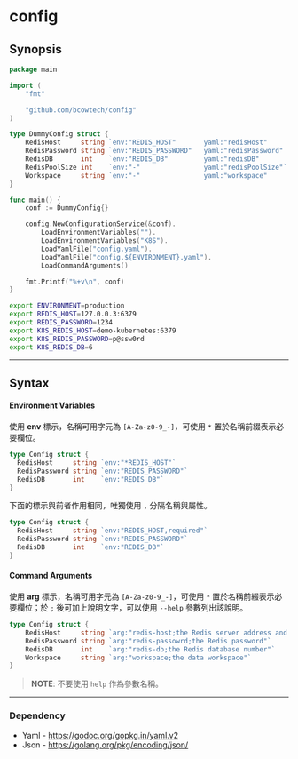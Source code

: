 config
=========

## Synopsis

```go
package main

import (
	"fmt"

	"github.com/bcowtech/config"
)

type DummyConfig struct {
	RedisHost     string `env:"REDIS_HOST"       yaml:"redisHost"       arg:"redis-host;the Redis server address and port"`
	RedisPassword string `env:"REDIS_PASSWORD"   yaml:"redisPassword"   arg:"redis-passowrd;the Redis password"`
	RedisDB       int    `env:"REDIS_DB"         yaml:"redisDB"         arg:"redis-db;the Redis database number"`
	RedisPoolSize int    `env:"-"                yaml:"redisPoolSize"`
	Workspace     string `env:"-"                yaml:"workspace"       arg:"workspace;the data workspace"`
}

func main() {
	conf := DummyConfig{}

	config.NewConfigurationService(&conf).
		LoadEnvironmentVariables("").
		LoadEnvironmentVariables("K8S").
		LoadYamlFile("config.yaml").
		LoadYamlFile("config.${ENVIRONMENT}.yaml").
		LoadCommandArguments()

	fmt.Printf("%+v\n", conf)
}
```

```bash
export ENVIRONMENT=production
export REDIS_HOST=127.0.0.3:6379
export REDIS_PASSWORD=1234
export K8S_REDIS_HOST=demo-kubernetes:6379
export K8S_REDIS_PASSWORD=p@ssw0rd
export K8S_REDIS_DB=6
```


----------
## Syntax

#### Environment Variables
使用 **env** 標示，名稱可用字元為 `[A-Za-z0-9_-]`，可使用 `*` 置於名稱前綴表示必要欄位。
```go
type Config struct {
  RedisHost     string `env:"*REDIS_HOST"`
  RedisPassword string `env:"REDIS_PASSWORD"`
  RedisDB       int    `env:"REDIS_DB"`
}
```
下面的標示與前者作用相同，唯獨使用 `,` 分隔名稱與屬性。
```go
type Config struct {
  RedisHost     string `env:"REDIS_HOST,required"`
  RedisPassword string `env:"REDIS_PASSWORD"`
  RedisDB       int    `env:"REDIS_DB"`
}
```

#### Command Arguments
使用 **arg** 標示，名稱可用字元為 `[A-Za-z0-9_-]`，可使用 `*` 置於名稱前綴表示必要欄位；於 `;` 後可加上說明文字，可以使用 `--help` 參數列出該說明。

```go
type Config struct {
	RedisHost     string `arg:"redis-host;the Redis server address and port"`
	RedisPassword string `arg:"redis-passowrd;the Redis password"`
	RedisDB       int    `arg:"redis-db;the Redis database number"`
	Workspace     string `arg:"workspace;the data workspace"`
}
```

> **NOTE**: 不要使用 `help` 作為參數名稱。


----------
### Dependency
- Yaml - https://godoc.org/gopkg.in/yaml.v2
- Json - https://golang.org/pkg/encoding/json/
